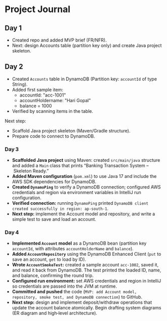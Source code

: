 # Project Journal

## Day 1
- Created repo and added MVP brief (FR/NFR).
- Next: design Accounts table (partition key only) and create Java project skeleton.

## Day 2
- Created `Accounts` table in DynamoDB (Partition key: `accountId` of type String).
- Added first sample item:
	- accountId: "acc-1001"
	- accountHoldername: "Hari Gopal"
	- balance = 1000
- Verified by scanning items in the table.

Next step:
- Scaffold Java project skeleton (Maven/Gradle structure).
- Prepare code to connect to DynamoDB.

### Day 3

- **Scaffolded Java project** using Maven: created `src/main/java` structure and added a `Main` class that prints “Banking Transaction System – Skeleton Ready.”  
- **Added Maven configuration** (`pom.xml`) to use Java 17 and include the AWS SDK dependencies for DynamoDB.  
- **Created `DynamoPing`** to verify a DynamoDB connection; configured AWS credentials and region via environment variables in IntelliJ run configuration.  
- **Verified connection:** running `DynamoPing` printed `DynamoDB client created successfully in region: ap-south-1`.  
- **Next step:** implement the Account model and repository, and write a simple test to save and load an account.

### Day 4

- **Implemented `Account` model** as a DynamoDB bean (partition key `accountId`, with attributes `accountHolderName` and `balance`).  
- **Added `AccountRepository`** using the DynamoDB Enhanced Client (`put` to save an account, `get` to load by ID).  
- **Wrote `AccountSmokeTest`:** created a sample account `acc-1002`, saved it, and read it back from DynamoDB. The test printed the loaded ID, name, and balance, confirming the round trip.  
- **Configured run environment:** set AWS credentials and region in IntelliJ so credentials are passed into the JVM at runtime.  
- **Committed and pushed** the code (`MVP: add Account model, repository, smoke test, and DynamoDB connection`) to GitHub.  
- **Next step:** design and implement deposit/withdraw operations that update the account balance atomically. Begin drafting system diagrams (ER diagram and high‑level architecture).